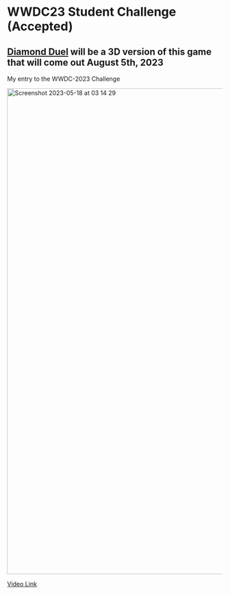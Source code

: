 # WWDC23 Student Challenge (Accepted)
## [Diamond Duel]() will be a 3D version of this game that will come out August 5th, 2023
My entry to the WWDC-2023 Challenge

<img width="1136" alt="Screenshot 2023-05-18 at 03 14 29" src="https://github.com/yemibox51/WWDC-2023-Student-Challenge/assets/19742642/ef8217fd-b0fa-4499-8f33-884928986e96">


[Video Link](https://youtu.be/c6faCHH9W5o)

